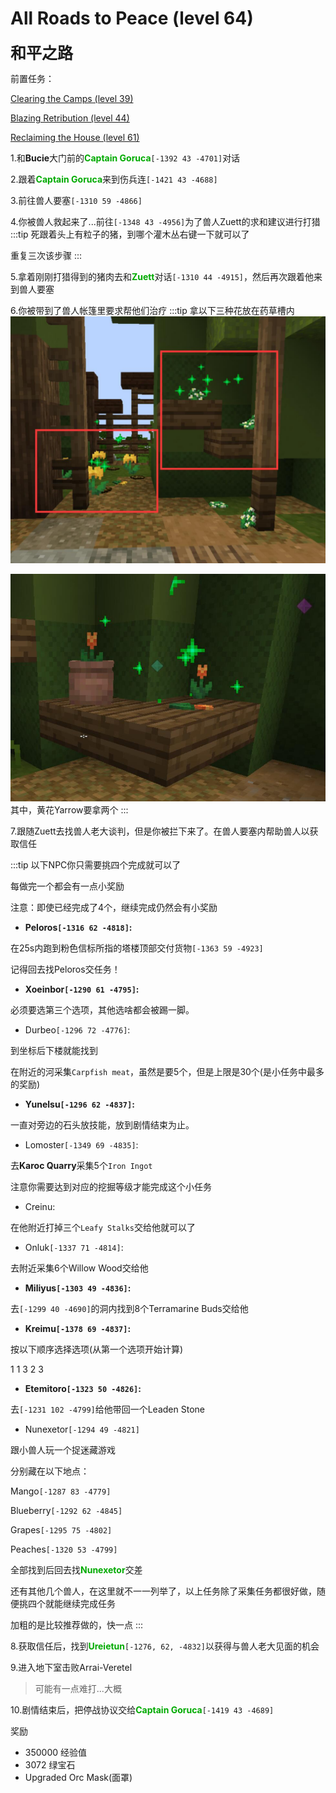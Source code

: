 # All Roads to Peace (level 64)
<span style="font-size: 25px;">**和平之路**</span>

前置任务：

[Clearing the Camps (level 39)](/quests/lvl31-40/level%2039%20-%20clearing%20the%20camps.html)

[Blazing Retribution (level 44)](/quests/lvl41-50/level%2044%20-%20blazing%20retribution.html)

[Reclaiming the House (level 61)](/quests/lvl61-70/level%2061%20-%20reclaiming%20the%20house.html)

1.和**Bucie**大门前的<font color=00AA00>**Captain Goruca**</font>`[-1392 43 -4701]`对话

2.跟着<font color=00AA00>**Captain Goruca**</font>来到伤兵连`[-1421 43 -4688]`

3.前往兽人要塞`[-1310 59 -4866]`

4.你被兽人救起来了...前往`[-1348 43 -4956]`为了兽人Zuett的求和建议进行打猎
:::tip
死跟着头上有粒子的猪，到哪个灌木丛右键一下就可以了

重复三次该步骤
:::

5.拿着刚刚打猎得到的猪肉去和<font color=00AA00>**Zuett**</font>对话`[-1310 44 -4915]`，然后再次跟着他来到兽人要塞

6.你被带到了兽人帐篷里要求帮他们治疗
:::tip
拿以下三种花放在药草槽内
![](../../.vuepress/public/assets/img/lvl64-1.jpg)

![](../../.vuepress/public/assets/img/lvl64-2.jpg)
其中，黄花Yarrow要拿两个
:::

7.跟随Zuett去找兽人老大谈判，但是你被拦下来了。在兽人要塞内帮助兽人以获取信任

:::tip
以下NPC你只需要挑四个完成就可以了

每做完一个都会有一点小奖励

注意：即使已经完成了4个，继续完成仍然会有小奖励

+ **Peloros`[-1316 62 -4818]`:**

在25s内跑到粉色信标所指的塔楼顶部交付货物`[-1363 59 -4923]`

记得回去找Peloros交任务！

+ **Xoeinbor`[-1290 61 -4795]`:**

必须要选第三个选项，其他选啥都会被踢一脚。

+ Durbeo`[-1296 72 -4776]`:

到坐标后下楼就能找到

在附近的河采集`Carpfish meat`，虽然是要5个，但是上限是30个(是小任务中最多的奖励)

+ **Yunelsu`[-1296 62 -4837]`:**

一直对旁边的石头放技能，放到剧情结束为止。

+ Lomoster`[-1349 69 -4835]`:

去**Karoc Quarry**采集5个`Iron Ingot`

注意你需要达到对应的挖掘等级才能完成这个小任务

+ Creinu:

在他附近打掉三个`Leafy Stalks`交给他就可以了

+ Onluk`[-1337 71 -4814]`:

去附近采集6个Willow Wood交给他

+ **Miliyus`[-1303 49 -4836]`:**

去`[-1299 40 -4690]`的洞内找到8个Terramarine Buds交给他

+ **Kreimu`[-1378 69 -4837]`:**

按以下顺序选择选项(从第一个选项开始计算)

1 1 3 2 3

+ **Etemitoro`[-1323 50 -4826]`:**

去`[-1231 102 -4799]`给他带回一个Leaden Stone

+ Nunexetor`[-1294 49 -4821]`

跟小兽人玩一个捉迷藏游戏

分别藏在以下地点：

Mango`[-1287 83 -4779]`

Blueberry`[-1292 62 -4845]`

Grapes`[-1295 75 -4802]`

Peaches`[-1320 53 -4799]`

全部找到后回去找<font color=00AA00>**Nunexetor**</font>交差

还有其他几个兽人，在这里就不一一列举了，以上任务除了采集任务都很好做，随便挑四个就能继续完成任务

加粗的是比较推荐做的，快一点
:::

8.获取信任后，找到<font color=00AA00>**Ureietun**</font>`[-1276, 62, -4832]`以获得与兽人老大见面的机会

9.进入地下室击败Arrai-Veretel
>可能有一点难打...大概

10.剧情结束后，把停战协议交给<font color=00AA00>**Captain Goruca**</font>`[-1419 43 -4689]`

奖励
+ 350000 经验值
+ 3072 绿宝石
+ Upgraded Orc Mask(面罩)